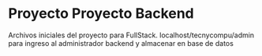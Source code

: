 # Proyecto Proyecto Backend

Archivos iniciales del proyecto para  FullStack.
localhost/tecnycompu/admin
para ingreso al administrador backend y almacenar en base de datos